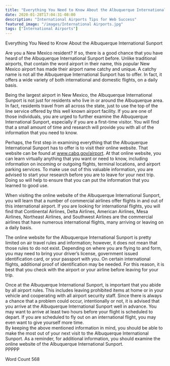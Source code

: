 ```yaml
---
title: "Everything You Need to Know About the Albuquerque International Sunport"
date: 2020-01-28T17:04:31-08:00
description: "International Airports Tips for Web Success"
featured_image: "/images/International Airports.jpg"
tags: ["International Airports"]
---
```


Everything You Need to Know About the Albuquerque International Sunport

Are you a New Mexico resident?  If so, there is a good chance that you have heard of the Albuquerque International Sunport before.  Unlike traditional airports, that contain the word airport in their name, this popular New Mexico airport has made their airport name catchy and unique. A catchy name is not all the Albuquerque International Sunport has to offer.  In fact, it offers a wide variety of both international and domestic flights, on a daily basis.

Being the largest airport in New Mexico, the Albuquerque International Sunport is not just for residents who live in or around the Albuquerque area.  In fact, residents travel from all across the state, just to use the top of the line service offered by this well known airport facility.  If you are one of those individuals, you are urged to further examine the Albuquerque International Sunport, especially if you are a first-time visitor.  You will find that a small amount of time and research will provide you with all of the information that you need to know.  

Perhaps, the first step in examining everything that the Albuquerque International Sunport has to offer is to visit their online website. That website can be found at www.cabq.gov/airport.  At that online website, you can learn virtually anything that you want or need to know, including information on incoming or outgoing flights, terminal locations, and airport parking services. To make use out of this valuable information, you are advised to start your research before you are to leave for your next trip. Doing so will help to ensure that you can put the information that you learned to good use.  

When visiting the online website of the Albuquerque International Sunport, you will learn that a number of commercial airlines offer flights in and out of this international airport.  If you are looking for international flights, you will find that Continental Airlines, Delta Airlines, American Airlines, Mesa Airlines, Northeast Airlines, and Southwest Airlines are the commercial airlines that have numerous international flights, many arriving or leaving on a daily basis.  

The online website for the Albuquerque International Sunport is pretty limited on air travel rules and information; however, it does not mean that those rules to do not exist.  Depending on where you are flying to and form, you may need to bring your driver’s license, government issued identification card, or your passport with you. On certain international flights, additional proof of identification may be needed. For this reason, it is best that you check with the airport or your airline before leaving for your trip.  

Once at the Albuquerque International Sunport, is important that you abide by all airport rules. This includes leaving prohibited items at home or in your vehicle and cooperating with all airport security staff. Since there is always a chance that a problem could occur, intentionally or not, it is advised that you arrive at the Albuquerque International Sunport well in advance.  You may want to arrive at least two hours before your flight is scheduled to depart.  If you are scheduled to fly out on an international flight, you may even want to give yourself more time.  
By keeping the above mentioned information in mind, you should be able to make the most out of your next visit to the Albuquerque International Sunport.  As a reminder, for additional information, you should examine the online website of the Albuquerque International Sunport.  
PPPPP

Word Count 568


